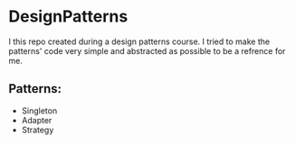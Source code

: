 # DesignPatterns
I this repo created during a design patterns course.
I tried to make the patterns' code very simple and abstracted as possible to be a refrence for me.

## Patterns:
* Singleton
* Adapter
* Strategy
